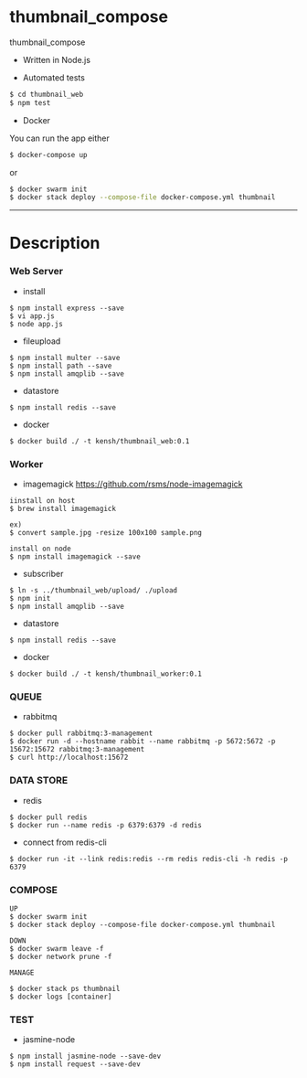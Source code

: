 # thumbnail_compose
thumbnail_compose


* Written in Node.js

* Automated tests
```bash
$ cd thumbnail_web
$ npm test
```

* Docker 

You can run the app either 

```bash
$ docker-compose up
```
or

```bash
$ docker swarm init
$ docker stack deploy --compose-file docker-compose.yml thumbnail
```

---

# Description

### Web Server

* install

```
$ npm install express --save
$ vi app.js
$ node app.js
```

* fileupload

```
$ npm install multer --save
$ npm install path --save
$ npm install amqplib --save
```

* datastore

```
$ npm install redis --save
```

* docker

```
$ docker build ./ -t kensh/thumbnail_web:0.1
```


### Worker

* imagemagick https://github.com/rsms/node-imagemagick

```
iinstall on host
$ brew install imagemagick

ex)
$ convert sample.jpg -resize 100x100 sample.png
```

```
install on node
$ npm install imagemagick --save
```

* subscriber

```
$ ln -s ../thumbnail_web/upload/ ./upload
$ npm init
$ npm install amqplib --save
```

* datastore

```
$ npm install redis --save
```

* docker

```
$ docker build ./ -t kensh/thumbnail_worker:0.1
```



### QUEUE

* rabbitmq

```
$ docker pull rabbitmq:3-management
$ docker run -d --hostname rabbit --name rabbitmq -p 5672:5672 -p 15672:15672 rabbitmq:3-management
$ curl http://localhost:15672
```


### DATA STORE

* redis

```
$ docker pull redis
$ docker run --name redis -p 6379:6379 -d redis
```

* connect from redis-cli

```
$ docker run -it --link redis:redis --rm redis redis-cli -h redis -p 6379
```


### COMPOSE

```
UP
$ docker swarm init
$ docker stack deploy --compose-file docker-compose.yml thumbnail

DOWN
$ docker swarm leave -f
$ docker network prune -f

MANAGE

$ docker stack ps thumbnail
$ docker logs [container]
```


### TEST


* jasmine-node

```
$ npm install jasmine-node --save-dev
$ npm install request --save-dev
```
